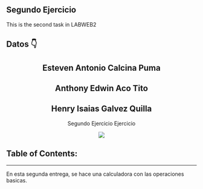 ## Segundo Ejercicio
This is the second task in LABWEB2
## Datos  👇



<h2 align = "center"> Esteven Antonio Calcina Puma </h2>
<h2 align = "center"> Anthony Edwin Aco Tito </h2>
<h2 align = "center"> Henry Isaias Galvez Quilla</h2>
<p align = "center"> Segundo Ejercicio Ejercicio</p>
<p align = "center"> <img src = "https://es.m.wikipedia.org/wiki/Archivo:Lubuntu_logo_only.svg" /> </p>

## Table of Contents:
---
En esta segunda entrega, se hace una calculadora con las operaciones basicas.
